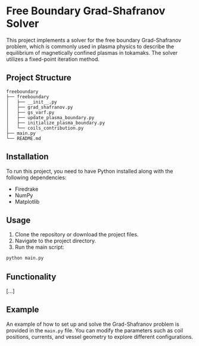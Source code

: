 # Free Boundary Grad-Shafranov Solver

This project implements a solver for the free boundary Grad-Shafranov problem, which is commonly used in plasma physics to describe the equilibrium of magnetically confined plasmas in tokamaks.
The solver utilizes a fixed-point iteration method.

## Project Structure

```
freeboundary
├── freeboundary
│   ├── __init__.py
│   ├── grad_shafranov.py
│   ├── gs_varf.py
│   ├── update_plasma_boundary.py
│   ├── initialize_plasma_boundary.py
│   └── coils_contribution.py
├── main.py
└── README.md
```

## Installation

To run this project, you need to have Python installed along with the following dependencies:

- Firedrake
- NumPy
- Matplotlib


## Usage

1. Clone the repository or download the project files.
2. Navigate to the project directory.
3. Run the main script:

```bash
python main.py
```

## Functionality

[...]

## Example

An example of how to set up and solve the Grad-Shafranov problem is provided in the `main.py` file. You can modify the parameters such as coil positions, currents, and vessel geometry to explore different configurations.